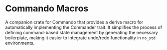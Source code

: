 # Commando Macros

A companion crate for Commando that provides a derive macro for automatically implementing the Commander trait. It simplifies the process of defining command-based state management by generating the necessary boilerplate, making it easier to integrate undo/redo functionality in `no_std` environments.
